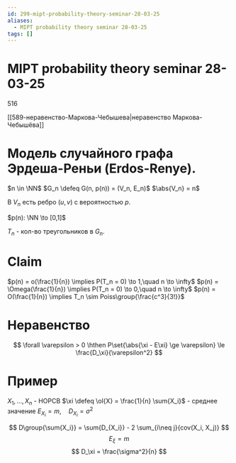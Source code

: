```yaml
---
id: 299-mipt-probability-theory-seminar-28-03-25
aliases:
  - MIPT probability theory seminar 28-03-25
tags: []
---
```


# MIPT probability theory seminar 28-03-25

516

[[589-неравенство-Маркова-Чебышева|неравенство Маркова-Чебышёва]]

# Модель случайного графа Эрдеша-Реньи (Erdos-Renye).

$n \in \NN$
$G_n \defeq G(n, p(n)) = (V_n, E_n)$
$\abs{V_n} = n$

В $V_n$ есть ребро $(u,v)$ с вероятностью $p$. 

$p(n): \NN \to [0,1]$

$T_n$ - кол-во треугольников в $G_n$.

# Claim
$p(n) = o(\frac{1}{n}) \implies P(T_n = 0) \to 1,\quad n \to \infty$ 
$p(n) = \Omega(\frac{1}{n}) \implies P(T_n = 0) \to 0,\quad n \to \infty$ 
$p(n) = O(\frac{1}{n}) \implies T_n \sim Poiss\group{\frac{c^3}{3!}}$ 

# Неравенство
$$
\forall \varepsilon > 0 \hthen
P\set{\abs{\xi - E\xi} \ge \varepsilon} \le \frac{D_\xi}{\varepsilon^2}
$$

# Пример
$X_1, \dots, X_n$ - НОРСВ
$\xi \defeq \ol{X} = \frac{1}{n} \sum{X_i}$ - среднее значение
$E_{X_i} = m,\quad D_{X_i} = \sigma^2$

$$
D\group{\sum{X_i}} = \sum{D_{X_i}} - 2 \sum_{i\neq j}{cov(X_i, X_j)}
$$ 
$$
E_{\xi} = m
$$
$$
D_\xi = \frac{\sigma^2}{n}
$$
